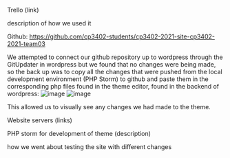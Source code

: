 Trello
(link)

description of how we used it

Github:
https://github.com/cp3402-students/cp3402-2021-site-cp3402-2021-team03

We attempted to connect our github repository up to wordpress through the GitUpdater in wordpress
but we found that no changes were being made, so the back up was to copy all the changes that were pushed from 
the local development environment (PHP Storm) to github and paste them in the corresponding php files found in the theme editor, found in the backend of 
wordpress:
![image](https://user-images.githubusercontent.com/37360514/119658301-506f0600-be70-11eb-9339-7a0e98f06f50.png)
![image](https://user-images.githubusercontent.com/37360514/119658636-b9567e00-be70-11eb-9afd-4c372f6955f7.png)

This allowed us to visually see any changes we had made to the theme.


Website servers
(links)

PHP storm for development of theme
(description)

how we went about testing the site with different changes
